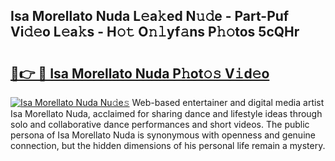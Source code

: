 ## Isa Morellato Nuda L𝚎a𝚔ed N𝚞𝚍e - Part-Puf Vi𝚍𝚎o L𝚎a𝚔s - H𝚘𝚝 O𝚗𝚕yf𝚊ns P𝚑𝚘tos 5cQHr

# <h2><a href="http://kfep2o.oniu.top/?m=Isa+Morellato+Nuda">🔗👉 🔴 Isa Morellato Nuda P𝚑ot𝚘𝚜 V𝚒d𝚎o</a></h2>

[![Isa Morellato Nuda Nu𝚍e𝚜](https://i.imgur.com/0qMVB7G.gif)](http://kfep2o.oniu.top/?m=Isa+Morellato+Nuda)
Web-based entertainer and digital media artist Isa Morellato Nuda, acclaimed for sharing dance and lifestyle ideas through solo and collaborative dance performances and short videos. The public persona of Isa Morellato Nuda is synonymous with openness and genuine connection, but the hidden dimensions of his personal life remain a mystery.  
